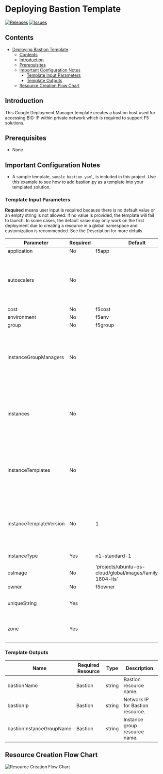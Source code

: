# Deploying Bastion Template

[![Releases](https://img.shields.io/github/release/F5Networks/f5-google-gdm-templates-v2.svg)](https://github.com/F5Networks/f5-google-gdm-templates-v2/releases)
[![Issues](https://img.shields.io/github/issues/F5Networks/f5-google-gdm-templates-v2.svg)](https://github.com/F5Networks/f5-google-gdm-templates-v2/issues)

## Contents

- [Deploying Bastion Template](#deploying-bastion-template)
  - [Contents](#contents)
  - [Introduction](#introduction)
  - [Prerequisites](#prerequisites)
  - [Important Configuration Notes](#important-configuration-notes)
    - [Template Input Parameters](#template-input-parameters)
    - [Template Outputs](#template-outputs)
  - [Resource Creation Flow Chart](#resource-creation-flow-chart)

## Introduction

This Google Deployment Manager template creates a bastion host used for accessing BIG-IP within private network which is required to support F5 solutions.

## Prerequisites

 - None

## Important Configuration Notes

 - A sample template, `sample_bastion.yaml`, is included in this project. Use this example to see how to add bastion.py as a template into your templated solution.

### Template Input Parameters

**Required** means user input is required because there is no default value or an empty string is not allowed. If no value is provided, the template will fail to launch. In some cases, the default value may only work on the first deployment due to creating a resource in a global namespace and customization is recommended. See the Description for more details.

| Parameter | Required | Default | Type | Description |
| --- | --- | --- | --- | --- |
| application | No | f5app | string | Application label. |
| autoscalers | No |  | array | Required when provisioning autoscale group. List of declaration of settings used for provisioning autoscalers. More information around REST APIs is on [Google Cloud Documentation](https://cloud.google.com/compute/docs/reference/rest/v1/autoscalers). |
| cost | No | f5cost | string | Cost Center label. |
| environment | No | f5env | string | Environment label. |
| group | No | f5group | string | Group label. |
| instanceGroupManagers | No |  | array | Required when provisioning autoscale group. List of declaration of settings used for provisioning instanceGroupManagers. More information around REST APIs is on [Google Cloud Documentation](https://cloud.google.com/compute/docs/reference/rest/v1/instanceGroupManagers). |
| instances | No |  | f5group | Required when provisioning a single instance. List of declaration of settings used for provisioning instances. More information around REST APIs is on [Google Cloud Documentation](https://cloud.google.com/compute/docs/reference/rest/v1/instances). |
| instanceTemplates | No |  | array | Required when provisioning autoscale group. List of declaration of settings used for provisioning instanceTemplates. More information around REST APIs is on [Google Cloud Documentation](https://cloud.google.com/compute/docs/reference/rest/v1/instanceTemplates). |
| instanceTemplateVersion | No | 1 | integer | Version of the instance template to create. When updating deployment properties of the application instances, you must provide a unique value for this parameter. |
| instanceType | Yes | n1-standard-1 | string | App instance type. For example: `n1-standard-1` |
| osImage | No | 'projects/ubuntu-os-cloud/global/images/family/ubuntu-1804-lts' | string | Self link for OS Image.  |
| owner | No | f5owner | string | Owner label. |
| uniqueString | Yes |  | string | Unique String used when creating object names or Tags. For example: `my-deployment` |
| zone | Yes |  | string | Name of the availability zone where the application will be placed. |

### Template Outputs

| Name | Required Resource | Type | Description |
| --- | --- | --- | --- |
| bastionName | Bastion | string | Bastion resource name. |
| bastionIp | Bastion | string | Network IP for Bastion resource. |
| bastionInstanceGroupName | Bastion | string | Instance group resource name. |

## Resource Creation Flow Chart

![Resource Creation Flow Chart](https://github.com/F5Networks/f5-google-gdm-templates-v2/blob/main/examples/images/google-bastion-module.png)
